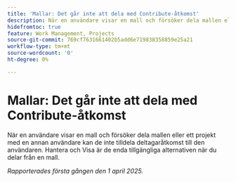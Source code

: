 ```yaml
---
title: 'Mallar: Det går inte att dela med Contribute-åtkomst'
description: När en användare visar en mall och försöker dela mallen eller ett projekt med en annan användare kan de inte tilldela deltagaråtkomst till den användaren. Hantera och Visa är de enda tillgängliga alternativen när du delar från en mall.
hidefromtoc: true
feature: Work Management, Projects
source-git-commit: 769cf7631661402b5add6e719838358859e25a21
workflow-type: tm+mt
source-wordcount: '0'
ht-degree: 0%

---
```



# Mallar: Det går inte att dela med Contribute-åtkomst

När en användare visar en mall och försöker dela mallen eller ett projekt med en annan användare kan de inte tilldela deltagaråtkomst till den användaren. Hantera och Visa är de enda tillgängliga alternativen när du delar från en mall.

_Rapporterades första gången den 1 april 2025._
